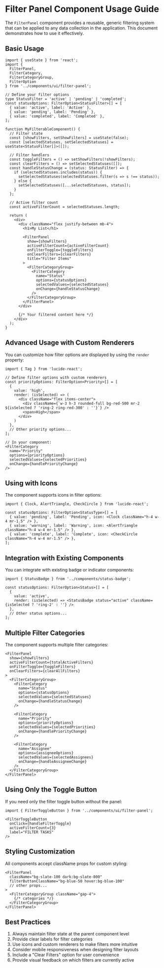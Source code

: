 # Filter Panel Component Usage Guide

The `FilterPanel` component provides a reusable, generic filtering system that can be applied to any data collection in the application. This document demonstrates how to use it effectively.

## Basic Usage

```tsx
import { useState } from 'react';
import { 
  FilterPanel, 
  FilterCategory, 
  FilterCategoryGroup,
  FilterOption 
} from '../components/ui/filter-panel';

// Define your filter options
type StatusFilter = 'active' | 'pending' | 'completed';
const statusOptions: FilterOption<StatusFilter>[] = [
  { value: 'active', label: 'Active' },
  { value: 'pending', label: 'Pending' },
  { value: 'completed', label: 'Completed' },
];

function MyFilterableComponent() {
  // Filter state
  const [showFilters, setShowFilters] = useState(false);
  const [selectedStatuses, setSelectedStatuses] = useState<StatusFilter[]>([]);
  
  // Filter handlers
  const toggleFilters = () => setShowFilters(!showFilters);
  const clearFilters = () => setSelectedStatuses([]);
  const handleStatusChange = (status: StatusFilter) => {
    if (selectedStatuses.includes(status)) {
      setSelectedStatuses(selectedStatuses.filter(s => s !== status));
    } else {
      setSelectedStatuses([...selectedStatuses, status]);
    }
  };
  
  // Active filter count
  const activeFilterCount = selectedStatuses.length;
  
  return (
    <div>
      <div className="flex justify-between mb-4">
        <h1>My List</h1>
        
        <FilterPanel
          show={showFilters}
          activeFilterCount={activeFilterCount}
          onFilterToggle={toggleFilters}
          onClearFilters={clearFilters}
          title="Filter Items"
        >
          <FilterCategoryGroup>
            <FilterCategory
              name="Status"
              options={statusOptions}
              selectedValues={selectedStatuses}
              onChange={handleStatusChange}
            />
          </FilterCategoryGroup>
        </FilterPanel>
      </div>
      
      {/* Your filtered content here */}
    </div>
  );
}
```

## Advanced Usage with Custom Renderers

You can customize how filter options are displayed by using the `render` property:

```tsx
import { Tag } from 'lucide-react';

// Define filter options with custom renderers
const priorityOptions: FilterOption<Priority>[] = [
  { 
    value: 'high', 
    render: (isSelected) => (
      <div className="flex items-center">
        <div className={`w-3 h-3 rounded-full bg-red-500 mr-2 ${isSelected ? 'ring-2 ring-red-300' : ''}`} />
        <span>High</span>
      </div>
    )
  },
  // Other priority options...
];

// In your component:
<FilterCategory
  name="Priority"
  options={priorityOptions}
  selectedValues={selectedPriorities}
  onChange={handlePriorityChange}
/>
```

## Using with Icons

The component supports icons in filter options:

```tsx
import { Clock, AlertTriangle, CheckCircle } from 'lucide-react';

const statusOptions: FilterOption<StatusType>[] = [
  { value: 'pending', label: 'Pending', icon: <Clock className="h-4 w-4 mr-1.5" /> },
  { value: 'warning', label: 'Warning', icon: <AlertTriangle className="h-4 w-4 mr-1.5" /> },
  { value: 'complete', label: 'Complete', icon: <CheckCircle className="h-4 w-4 mr-1.5" /> },
];
```

## Integration with Existing Components

You can integrate with existing badge or indicator components:

```tsx
import { StatusBadge } from '../components/status-badge';

const statusOptions: FilterOption<Status>[] = [
  { 
    value: 'active',
    render: (isSelected) => <StatusBadge status="active" className={isSelected ? 'ring-2' : ''} />
  },
  // Other status options...
];
```

## Multiple Filter Categories

The component supports multiple filter categories:

```tsx
<FilterPanel
  show={showFilters}
  activeFilterCount={totalActiveFilters}
  onFilterToggle={toggleFilters}
  onClearFilters={clearAllFilters}
>
  <FilterCategoryGroup>
    <FilterCategory
      name="Status"
      options={statusOptions}
      selectedValues={selectedStatuses}
      onChange={handleStatusChange}
    />
    
    <FilterCategory
      name="Priority"
      options={priorityOptions}
      selectedValues={selectedPriorities}
      onChange={handlePriorityChange}
    />
    
    <FilterCategory
      name="Assignee"
      options={assigneeOptions}
      selectedValues={selectedAssignees}
      onChange={handleAssigneeChange}
    />
  </FilterCategoryGroup>
</FilterPanel>
```

## Using Only the Toggle Button

If you need only the filter toggle button without the panel:

```tsx
import { FilterToggleButton } from '../components/ui/filter-panel';

<FilterToggleButton
  onClick={handleFilterToggle}
  activeFilterCount={3}
  label="FILTER TASKS"
/>
```

## Styling Customization

All components accept className props for custom styling:

```tsx
<FilterPanel
  className="bg-slate-100 dark:bg-slate-800"
  filterButtonClassName="bg-blue-50 hover:bg-blue-100"
  // other props...
>
  <FilterCategoryGroup className="gap-4">
    {/* categories */}
  </FilterCategoryGroup>
</FilterPanel>
```

## Best Practices

1. Always maintain filter state at the parent component level
2. Provide clear labels for filter categories
3. Use icons and custom renderers to make filters more intuitive
4. Consider mobile responsiveness when designing filter layouts
5. Include a "Clear Filters" option for user convenience
6. Provide visual feedback on which filters are currently active